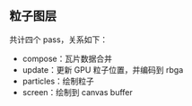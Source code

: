 ## 粒子图层

共计四个 pass，关系如下：

- compose：瓦片数据合并
- update：更新 GPU 粒子位置，并编码到 rbga
- particles：绘制粒子
- screen：绘制到 canvas buffer
